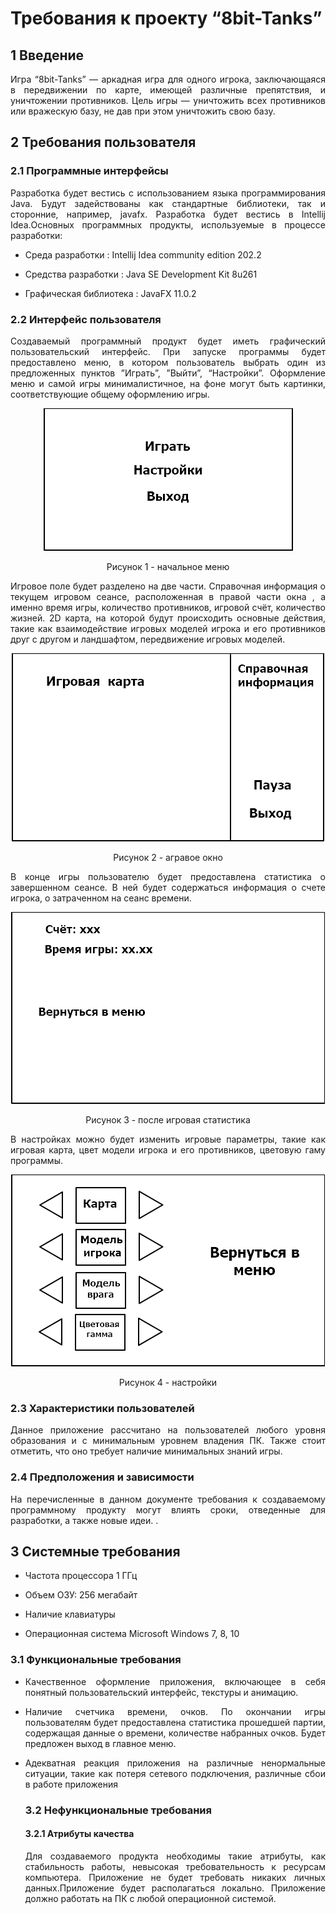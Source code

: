 <h1>Требования к проекту “8bit-Tanks”</h1>
<h2>1 Введение</h2>
<p align = "justify">Игра “8bit-Tanks” — аркадная игра для одного игрока, заключающаяся в передвижении по карте, имеющей различные препятствия,  и уничтожении противников. Цель игры — уничтожить всех противников или вражескую базу, не дав при этом уничтожить свою базу.</p>
<h2>2 Требования пользователя</h2>

<h3>2.1 Программные интерфейсы</h3>
<p align = "justify">Разработка будет вестись с использованием языка программирования Java. Будут задействованы как стандартные библиотеки, так и сторонние, например, javafx. Разработка будет вестись в Intellij Idea.Основных программных продукты, используемые в процессе разработки:</p>

  <ul>
 <li><p align = "justify">Среда разработки : Intellij Idea community edition 202.2</p></li>
 <li><p align = "justify">Средства разработки : Java SE Development Kit 8u261</p></li>
 <li><p align = "justify">Графическая библиотека : JavaFX 11.0.2</p></li>
 </ul>
   
<h3>2.2 Интерфейс пользователя</h3>
<p align = "justify">Создаваемый программный продукт будет иметь графический пользовательский интерфейс. При запуске программы будет предоставлено меню, в котором пользователь выбрать один из предложенных пунктов ”Играть”, ”Выйти”, “Настройки”. Оформление меню и самой игры минималистичное, на фоне могут быть картинки, соответствующие общему оформлению игры.</p>
<p align="center"><img src="menu.png"></p>
<p align="center">Рисунок 1 - начальное меню</p>
<p align = "justify">Игровое поле будет разделено на две части. Справочная информация о текущем игровом сеансе, расположенная в правой части окна , а именно время игры, количество противников, игровой счёт, количество жизней. 2D карта, на которой будут происходить основные действия, такие как взаимодействие игровых моделей игрока и его противников друг с другом и ландшафтом, передвижение игровых моделей.</p>
<p align="center"><img src="game.png"></p>
<p align="center">Рисунок 2 - агравое окно</p>

<p align = "justify">В конце игры пользователю будет предоставлена статистика о завершенном сеансе. В ней будет содержаться информация о счете игрока, о затраченном на сеанс времени.</p> 
<p align="center"><img src="after_game.png"></p>
<p align="center">Рисунок 3 - после игровая статистика</p>

<p align = "justify">В настройках можно будет изменить игровые параметры, такие как игровая карта, цвет модели игрока и его противников, цветовую гаму программы.</p> 
<p align="center"><img src="settings.png"></p>
<p align="center">Рисунок 4 - настройки</p>
<h3>2.3 Характеристики пользователей</h3>
<p align = "justify">Данное приложение рассчитано на пользователей любого уровня образования и с минимальным уровнем владения ПК. Также стоит отметить, что оно требует наличие минимальных знаний игры.</p>

<h3>2.4 Предположения и зависимости</h3>
<p align = "justify">На перечисленные в данном документе требования к создаваемому программному продукту могут влиять сроки, отведенные для разработки, а также новые идеи. .</p>
<h2>3 Системные требования</h2>
  <ul>
 <li><p align = "justify">Частота процессора 1 ГГц</p></li>
 <li><p align = "justify">Объем ОЗУ: 256 мегабайт</p></li>
 <li><p align = "justify">Наличие клавиатуры</p></li>
 <li><p align = "justify">Операционная система Microsoft Windows 7, 8, 10</p></li>
 </ul>
<h3>3.1 Функциональные требования</h3>
<ul>
 <li><p align = "justify">Качественное оформление приложения, включающее в себя понятный пользовательский интерфейс, текстуры и анимацию.</p></li>
 <li><p align = "justify">Наличие счетчика времени, очков. По окончании игры пользователям будет предоставлена статистика прошедшей партии, содержащая данные о времени, количестве набранных очков. Будет предложен выход в главное меню.</p></li>
 <li><p align = "justify">Адекватная реакция приложения на различные ненормальные ситуации, такие как потеря сетевого подключения, различные сбои в работе приложения</p></li>
 
<h3>3.2 Нефункциональные требования</h3>
<h4>3.2.1 Атрибуты качества</h4>
<p align = "justify">Для создаваемого продукта необходимы такие атрибуты, как стабильность работы, невысокая требовательность к ресурсам компьютера. Приложение не будет требовать никаких личных данных.Приложение будет располагаться локально. Приложение должно работать на ПК с любой операционной системой.</p>
